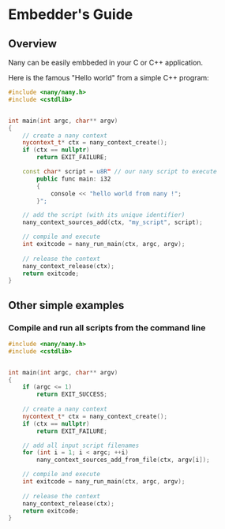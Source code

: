 Embedder's Guide
================


Overview
--------

Nany can be easily embbeded in your C or C++ application.

Here is the famous "Hello world" from a simple C++ program:
```cpp
#include <nany/nany.h>
#include <cstdlib>


int main(int argc, char** argv)
{
    // create a nany context
    nycontext_t* ctx = nany_context_create();
    if (ctx == nullptr)
        return EXIT_FAILURE;

    const char* script = u8R" // our nany script to execute
        public func main: i32
        {
            console << "hello world from nany !";
        }";

    // add the script (with its unique identifier)
    nany_context_sources_add(ctx, "my_script", script);

    // compile and execute
    int exitcode = nany_run_main(ctx, argc, argv);
        
    // release the context
    nany_context_release(ctx);
    return exitcode;
}
```



Other simple examples
---------------------

### Compile and run all scripts from the command line

```cpp
#include <nany/nany.h>
#include <cstdlib>


int main(int argc, char** argv)
{
    if (argc <= 1)
        return EXIT_SUCCESS;
        
    // create a nany context
    nycontext_t* ctx = nany_context_create();
    if (ctx == nullptr)
        return EXIT_FAILURE;

    // add all input script filenames
    for (int i = 1; i < argc; ++i)
        nany_context_sources_add_from_file(ctx, argv[i]);

    // compile and execute
    int exitcode = nany_run_main(ctx, argc, argv);
        
    // release the context
    nany_context_release(ctx);
    return exitcode;
}
```